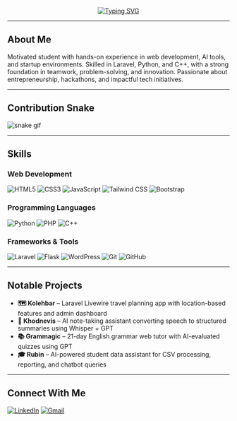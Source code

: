 <p align="center">
  <a href="https://github.com/fatemeh-shahrabi">
    <img src="https://readme-typing-svg.demolab.com?font=Fira+Code&duration=3000&pause=1000&color=F57C00&center=true&vCenter=true&multiline=true&width=435&lines=Fatemeh+is+here...;Tinkering+with+code+and+ideas+✨;Trying+to+build+something+that+matters." alt="Typing SVG" />
  </a>
</p>


---

## About Me

Motivated student with hands-on experience in web development, AI tools, and startup environments. Skilled in Laravel, Python, and C++,
with a strong foundation in teamwork, problem-solving, and innovation. Passionate about entrepreneurship, hackathons, and impactful tech
initiatives.

---

## Contribution Snake

![snake gif](https://github.com/fatemeh-shahrabi/snk/blob/manual-run-output/only-svg/github-contribution-grid-snake.svg)

---

## Skills

### Web Development
![HTML5](https://img.shields.io/badge/-HTML5-E34F26?style=flat&logo=html5&logoColor=fff)
![CSS3](https://img.shields.io/badge/-CSS3-1572B6?style=flat&logo=css3)
![JavaScript](https://img.shields.io/badge/-JavaScript-F7DF1E?style=flat&logo=javascript&logoColor=000)
![Tailwind CSS](https://img.shields.io/badge/-Tailwind%20CSS-06B6D4?style=flat&logo=tailwindcss)
![Bootstrap](https://img.shields.io/badge/-Bootstrap-7952B3?style=flat&logo=bootstrap)

### Programming Languages
![Python](https://img.shields.io/badge/-Python-3776AB?style=flat&logo=python&logoColor=fff)
![PHP](https://img.shields.io/badge/-PHP-777BB4?style=flat&logo=php&logoColor=fff)
![C++](https://img.shields.io/badge/-C++-00599C?style=flat&logo=c%2b%2b&logoColor=fff)

### Frameworks & Tools
![Laravel](https://img.shields.io/badge/-Laravel-FF2D20?style=flat&logo=laravel&logoColor=fff)
![Flask](https://img.shields.io/badge/-Flask-000000?style=flat&logo=flask)
![WordPress](https://img.shields.io/badge/-WordPress-21759B?style=flat&logo=wordpress&logoColor=fff)
![Git](https://img.shields.io/badge/-Git-F05032?style=flat&logo=git&logoColor=fff)
![GitHub](https://img.shields.io/badge/-GitHub-181717?style=flat&logo=github)

---

## Notable Projects

- **🗺️ Kolehbar** – Laravel Livewire travel planning app with location-based features and admin dashboard  
- **📝 Khodnevis** – AI note-taking assistant converting speech to structured summaries using Whisper + GPT  
- **📚 Grammagic** – 21-day English grammar web tutor with AI-evaluated quizzes using GPT
- **🎓 Rubin** – AI-powered student data assistant for CSV processing, reporting, and chatbot queries
  
---

## Connect With Me

[![LinkedIn](https://img.shields.io/badge/-LinkedIn-0A66C2?style=flat&logo=linkedin&logoColor=white)](https://linkedin.com/in/fatemeh-shahrabi-farahani)
[![Gmail](https://img.shields.io/badge/-fatemeh.shahrabifarahanii@gmail.com-D14836?style=flat&logo=gmail&logoColor=white)](mailto:fatemeh.shahrabifarahanii@gmail.com)
